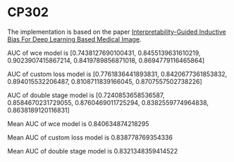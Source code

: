 # CP302

The implementation is based on the paper [Interpretability-Guided Inductive Bias For Deep Learning Based Medical Image](https://www.sciencedirect.com/science/article/pii/S1361841522001980).

AUC of wce model is [0.7438127690100431, 0.8455139631610219, 0.9023907415867214, 0.8419789856871018, 0.8694779116465864]

AUC of custom loss model is [0.7761836441893831, 0.8420677361853832, 0.894015532206487, 0.8108711839166045, 0.8707557502738226]

AUC of double stage model is [0.7240853658536587, 0.8584670231729055, 0.8760469011725294, 0.8382559774964838, 0.8638189120116831]

Mean AUC of wce model is 0.840634874218295

Mean AUC of custom loss model is 0.838778769354336

Mean AUC of double stage model is 0.8321348359414522
